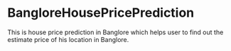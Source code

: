 # BangloreHousePricePrediction
This is house price prediction in Banglore which helps user to find out the estimate price of his location in Banglore.
